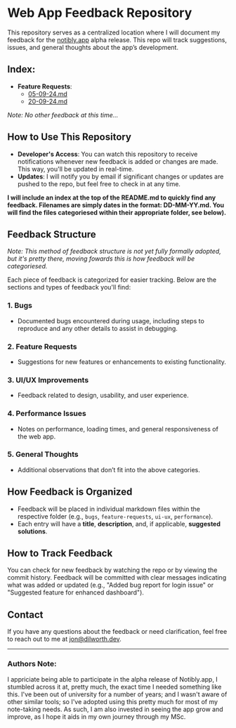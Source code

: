 # Web App Feedback Repository

This repository serves as a centralized location where I will document my feedback for the [notibly.app](https://notibly.app/) alpha release. This repo will track suggestions, issues, and general thoughts about the app’s development.

## Index:

* **Feature Requests**:
	* [05-09-24.md](./feature-requests/05-09-24.md)
	* [20-09-24.md](./feature-requests/20-09-24.md)

*Note: No other feedback at this time...*

## How to Use This Repository

- **Developer's Access**: You can watch this repository to receive notifications whenever new feedback is added or changes are made. This way, you'll be updated in real-time.
- **Updates**: I will notify you by email if significant changes or updates are pushed to the repo, but feel free to check in at any time.

**I will include an index at the top of the README.md to quickly find any feedback. Filenames are simply dates in the format: DD-MM-YY.md. You will find the files categoriesed within their appropriate folder, see below).**

## Feedback Structure

*Note: This method of feedback structure is not yet fully formally adopted, but it's pretty there, moving fowards this is how feedback will be categoriesed.*

Each piece of feedback is categorized for easier tracking. Below are the sections and types of feedback you'll find:

### 1. **Bugs**
   - Documented bugs encountered during usage, including steps to reproduce and any other details to assist in debugging.

### 2. **Feature Requests**
   - Suggestions for new features or enhancements to existing functionality.

### 3. **UI/UX Improvements**
   - Feedback related to design, usability, and user experience.

### 4. **Performance Issues**
   - Notes on performance, loading times, and general responsiveness of the web app.

### 5. **General Thoughts**
   - Additional observations that don’t fit into the above categories.

## How Feedback is Organized

- Feedback will be placed in individual markdown files within the respective folder (e.g., `bugs`, `feature-requests`, `ui-ux`, `performance`).
- Each entry will have a **title**, **description**, and, if applicable, **suggested solutions**.

## How to Track Feedback

You can check for new feedback by watching the repo or by viewing the commit history. Feedback will be committed with clear messages indicating what was added or updated (e.g., "Added bug report for login issue" or "Suggested feature for enhanced dashboard").

## Contact

If you have any questions about the feedback or need clarification, feel free to reach out to me at [jon@dilworth.dev](mailto:jon@dilworth.dev).

---

### Authors Note:

I appriciate being able to participate in the alpha release of Notibly.app, I stumbled across it at, pretty much, the exact time I needed something like this. I've been out of university for a number of years; and I wasn't aware of other similar tools; so I've adopted using this pretty much for most of my note-taking needs. As such, I am also invested in seeing the app grow and improve, as I hope it aids in my own journey through my MSc.